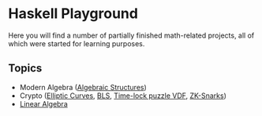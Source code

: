 # Haskell Playground

Here you will find a number of partially finished math-related projects, all of which were started for learning purposes.

## Topics
- Modern Algebra ([Algebraic Structures](algebraic-structures))
- Crypto ([Elliptic Curves](elliptic-curves), [BLS](BLS), [Time-lock puzzle VDF](wesolowski-vdf), [ZK-Snarks](zksnarks))
- [Linear Algebra](linear-algebra)
